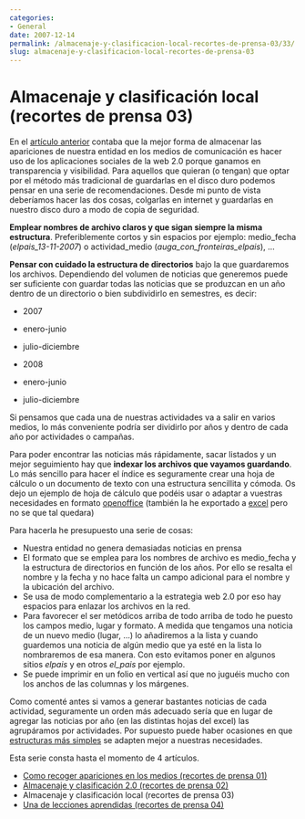 ```yaml
---
categories:
- General
date: 2007-12-14
permalink: /almacenaje-y-clasificacion-local-recortes-de-prensa-03/33/
slug: almacenaje-y-clasificacion-local-recortes-de-prensa-03
---
```


# Almacenaje y clasificación local (recortes de prensa 03)

En el [artículo anterior](http://conocimientoabierto.blogspot.com/2007/12/almacenaje-y-clasificacin-20-recortes.html) contaba que la mejor forma de almacenar las apariciones de nuestra entidad en los medios de comunicación es hacer uso de los aplicaciones sociales de la web 2.0 porque ganamos en transparencia y visibilidad. Para aquellos que quieran (o tengan) que optar por el método más tradicional de guardarlas en el disco duro podemos pensar en una serie de recomendaciones. Desde mi punto de vista deberíamos hacer las dos cosas, colgarlas en internet y guardarlas en nuestro disco duro a modo de copia de seguridad.

<span style="font-weight: bold">Emplear nombres de archivo claros y que sigan siempre la misma estructura</span>. Preferiblemente cortos y sin espacios por ejemplo: medio\_fecha (<span style="font-style: italic">elpais\_13-11-2007</span>) o actividad\_medio (<span style="font-style: italic">auga\_con\_fronteiras\_elpais</span>), …

<span style="font-weight: bold">Pensar con cuidado la estructura de directorios</span> bajo la que guardaremos los archivos. Dependiendo del volumen de noticias que generemos puede ser suficiente con guardar todas las noticias que se produzcan en un año dentro de un directorio o bien subdividirlo en semestres, es decir:

- 2007
- enero-junio

- julio-diciembre

- 2008
- enero-junio

- julio-diciembre


Si pensamos que cada una de nuestras actividades va a salir en varios medios, lo más conveniente podría ser dividirlo por años y dentro de cada año por actividades o campañas.

Para poder encontrar las noticias más rápidamente, sacar listados y un mejor seguimiento hay que <span style="font-weight: bold">indexar los archivos que vayamos guardando</span>. Lo más sencillo para hacer el índice es seguramente crear una hoja de cálculo o un documento de texto con una estructura sencillita y cómoda. Os dejo un ejemplo de hoja de cálculo que podéis usar o adaptar a vuestras necesidades en formato [openoffice](http://www.mediafire.com/?22bpcxcgobm) (también la he exportado a [excel](http://www.mediafire.com/?2zsdjnxdmut) pero no se que tal quedara)

Para hacerla he presupuesto una serie de cosas:

- Nuestra entidad no genera demasiadas noticias en prensa
- El formato que se emplea para los nombres de archivo es medio\_fecha y la estructura de directorios en función de los años. Por ello se resalta el nombre y la fecha y no hace falta un campo adicional para el nombre y la ubicación del archivo.
- Se usa de modo complementario a la estrategia web 2.0 por eso hay espacios para enlazar los archivos en la red.
- Para favorecer el ser metódicos arriba de todo arriba de todo he puesto los campos medio, lugar y formato. A medida que tengamos una noticia de un nuevo medio (lugar, …) lo añadiremos a la lista y cuando guardemos una noticia de algún medio que ya esté en la lista lo nombraremos de esa manera. Con esto evitamos poner en algunos sitios <span style="font-style: italic">elpais</span> y en otros <span style="font-style: italic">el\_pais</span> por ejemplo.
- Se puede imprimir en un folio en vertical así que no juguéis mucho con los anchos de las columnas y los márgenes.

Como comenté antes si vamos a generar bastantes noticias de cada actividad, seguramente un orden más adecuado sería que en lugar de agregar las noticias por año (en las distintas hojas del excel) las agrupáramos por actividades. Por supuesto puede haber ocasiones en que [estructuras más simples](http://www.mediafire.com/?7g2zzpmmuzu) se adapten mejor a nuestras necesidades.

Esta serie consta hasta el momento de 4 artículos.

- [Como recoger apariciones en los medios (recortes de prensa 01)](http://conocimientoabierto.es/recoger-apariciones-en-los-medios-recortes-de-prensa-01/31/ "Como recoger apariciones en los medios (recortes de prensa 01)")
- [Almacenaje y clasificación 2.0 (recortes de prensa 02)](http://conocimientoabierto.es/almacenaje-y-clasificacion-20-recortes-de-prensa-02/32/)
- Almacenaje y clasificación local (recortes de prensa 03)
- [Una de lecciones aprendidas (recortes de prensa 04)](http://conocimientoabierto.es/una-de-lecciones-aprendidas-recortes-prensa-04/40/)